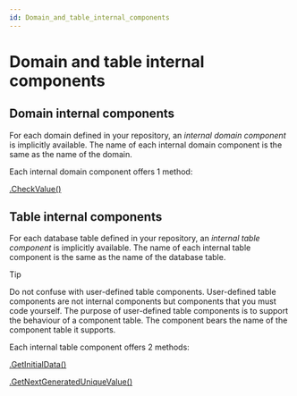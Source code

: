 ```yaml
---
id: Domain_and_table_internal_components
---
```


# Domain and table internal components

## Domain internal components

For each domain defined in your repository, an *internal domain component* is implicitly available. The name of each internal domain component is the same as the name of the domain.

Each internal domain component offers 1 method:

[.CheckValue()](/docs/Extensions/Domain%20and%20table%20internal%20components/domainCheckValue.md)

## Table internal components

For each database table defined in your repository, an *internal table component* is implicitly available. The name of each internal table component is the same as the name of the database table.

> [!TIP]
> Do not confuse with user-defined table components. User-defined table components are not internal components but components that you must code yourself. The purpose of user-defined table components is to support the behaviour of a component table. The component bears the name of the component table it supports.

Each internal table component offers 2 methods:

[.GetInitialData()](/docs/Extensions/Domain%20and%20table%20internal%20components/tableGetInitialData.md)

[.GetNextGeneratedUniqueValue()](/docs/Extensions/Domain%20and%20table%20internal%20components/tableGetNextGeneratedUniqueValue.md)